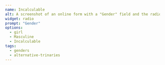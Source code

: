 ```yaml
---
name: Incalculable
alt: A screenshot of an online form with a "Gender" field and the radio options "girl", "Masculine", and "Incalculable"
widget: radio
prompt: "Gender"
options:
  - girl
  - Masculine
  - Incalculable
tags:
  - genders
  - alternative-trinaries
---
```

